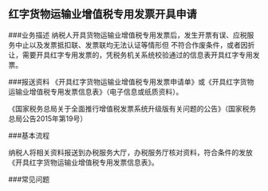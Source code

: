 ## 红字货物运输业增值税专用发票开具申请

###业务描述
    纳税人开具货物运输业增值税专用发票后，发生开票有误、应税服务中止以及发票抵扣联、发票联均无法认证等情形但
    不符合作废条件，或者因折让，需要开具红字专用发票的，凭税务机关系统校验通过的信息表开具红字专用发票。





###报送资料
《开具红字货物运输业增值税专用发票申请单》或《开具红字货物运输业增值税专用发票信息表》（电子信息或纸质资料）。

《国家税务总局关于全面推行增值税发票系统升级版有关问题的公告》（国家税务总局公告2015年第19号）





###基本流程

 纳税人将相关资料报送到办税服务大厅，办税服务厅核对资料，符合条件的发放《开具红字货物运输业增值税专用发票信息表》。




###常见问题




